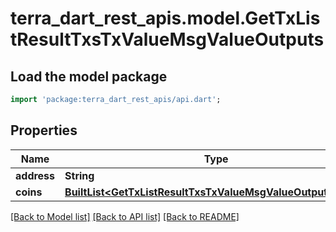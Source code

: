 # terra_dart_rest_apis.model.GetTxListResultTxsTxValueMsgValueOutputs

## Load the model package
```dart
import 'package:terra_dart_rest_apis/api.dart';
```

## Properties
Name | Type | Description | Notes
------------ | ------------- | ------------- | -------------
**address** | **String** |  | 
**coins** | [**BuiltList&lt;GetTxListResultTxsTxValueMsgValueOutputsCoins&gt;**](GetTxListResultTxsTxValueMsgValueOutputsCoins.md) |  | 

[[Back to Model list]](../README.md#documentation-for-models) [[Back to API list]](../README.md#documentation-for-api-endpoints) [[Back to README]](../README.md)


